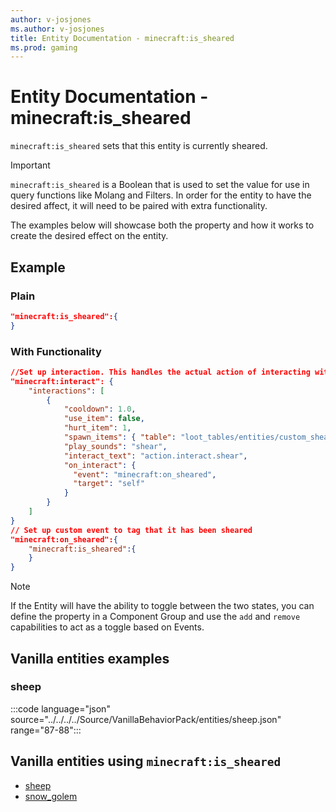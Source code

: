 ```yaml
---
author: v-josjones
ms.author: v-josjones
title: Entity Documentation - minecraft:is_sheared
ms.prod: gaming
---
```


# Entity Documentation -  minecraft:is_sheared

`minecraft:is_sheared` sets that this entity is currently sheared.

> [!IMPORTANT]
> `minecraft:is_sheared` is a Boolean that is used to set the value for use in query functions like Molang and Filters. In order for the entity to have the desired affect, it will need to be paired with extra functionality.
>
> The examples below will showcase both the property and how it works to create the desired effect on the entity.

## Example

### Plain

```json
"minecraft:is_sheared":{
}
```

### With Functionality

```json
//Set up interaction. This handles the actual action of interacting with shears.
"minecraft:interact": {
    "interactions": [
        {
            "cooldown": 1.0,
            "use_item": false,
            "hurt_item": 1,
            "spawn_items": { "table": "loot_tables/entities/custom_shear.json" },
            "play_sounds": "shear",
            "interact_text": "action.interact.shear",
            "on_interact": {
              "event": "minecraft:on_sheared",
              "target": "self"
            }
        }
    ]
}
// Set up custom event to tag that it has been sheared
"minecraft:on_sheared":{
    "minecraft:is_sheared":{
    }
}
```

> [!NOTE]
> If the Entity will have the ability to toggle between the two states, you can define the property in a Component Group and use the `add` and `remove` capabilities to act as a toggle based on Events.

## Vanilla entities examples

### sheep

:::code language="json" source="../../../../Source/VanillaBehaviorPack/entities/sheep.json" range="87-88":::

## Vanilla entities using `minecraft:is_sheared`

- [sheep](../../../../Source/VanillaBehaviorPack_Snippets/entities/sheep.md)
- [snow_golem](../../../../Source/VanillaBehaviorPack_Snippets/entities/snow_golem.md)
